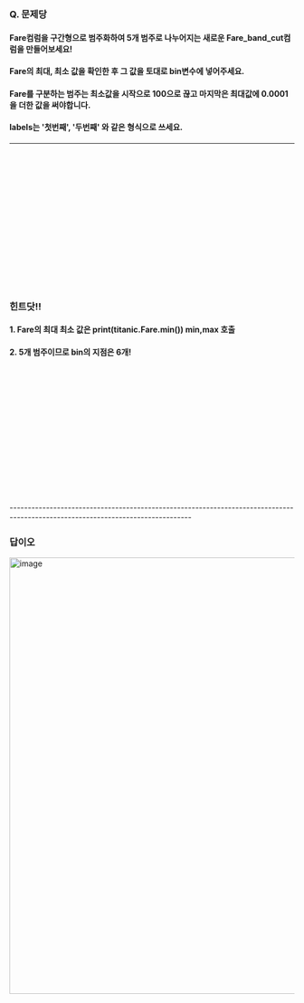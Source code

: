 ### Q. 문제당 
#### Fare컴럼을 구간형으로 범주화하여 5개 범주로 나누어지는 새로운 Fare_band_cut컴럼을 만들어보세요! 
#### Fare의 최대, 최소 값을 확인한 후 그 값을 토대로 bin변수에 넣어주세요. 
#### Fare를 구분하는 범주는 최소값을 시작으로 100으로 끊고 마지막은 최대값에 0.0001을 더한 값을 써야합니다. 
#### labels는 '첫번째', '두번째' 와 같은 형식으로 쓰세요.

--------------------------------------------------------------------------------------------------------------------------------
<br/>
<br/>
<br/>
<br/>
<br/>
<br/>
<br/>
<br/>
<br/>
<br/>
<br/>
<br/>
<br/>
<br/>

### 힌트닷!!
#### 1. Fare의 최대 최소 값은 print(titanic.Fare.min()) min,max 호출
#### 2. 5개 범주이므로 bin의 지점은 6개!

<br/>
<br/>
<br/>
<br/>
<br/>
<br/>
<br/>
<br/>
<br/>
<br/>
<br/>
<br/>
<br/>
<br/>
--------------------------------------------------------------------------------------------------------------------------------

### 답이오
<img width="772" alt="image" src="https://github.com/sejongsmarcle/2023_Autumn_DataAnalysisStudy/assets/70877858/de4faedb-910e-477e-a3b9-860cff2cd057">
